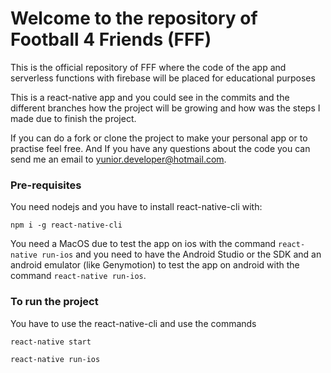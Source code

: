 # Welcome to the repository of Football 4 Friends (FFF)

This is the official repository of FFF where the code of the app and serverless functions with firebase will be placed for educational purposes 

This is a react-native app and you could see in the commits and the different branches how the project will be growing and how was the steps I made due to finish the project.

If you can do a fork or clone the project to make your personal app or to practise feel free. And If you have any questions about the code you can send me an email to [yunior.developer@hotmail.com](mailto:yunior.developer@hotmail.com).

### Pre-requisites

You need nodejs and you have to install  react-native-cli with:

```npm i -g react-native-cli``` 

You need a MacOS due to test the app on ios with the command  `react-native run-ios` and you need to have the Android Studio or the SDK and an android emulator (like Genymotion) to test the app on android with the command `react-native run-ios`.

### To run the project

You have to use the react-native-cli and use the commands

```react-native start```

```react-native run-ios```